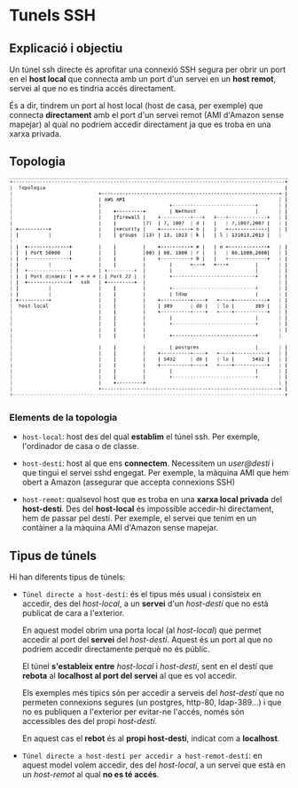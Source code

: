 # Tunels SSH

## Explicació i objectiu

Un túnel ssh directe és aprofitar una connexió SSH segura per obrir un port en el **host local** que connecta amb un port d'un servei en un **host remot**, servei al que no es tindria accés directament.

És a dir, tindrem un port al host local (host de casa, per exemple) que connecta **directament** amb el port d'un servei remot (AMI d'Amazon sense mapejar) al qual no podriem accedir directament ja que es troba en una xarxa privada.

## Topologia

![alt text](./aux/topologia_ssh.png)

### Elements de la topologia

* `host-local`: host des del qual **establim** el túnel ssh. Per exemple, l'ordinador de casa o de classe.

* `host-destí`: host al que ens **connectem**. Necessitem un *user@desti* i que tingui el servei sshd engegat. Per exemple, la màquina AMI que hem obert a Amazon (assegurar que accepta connexions SSH)

* `host-remot`: qualsevol host que es troba en una **xarxa local privada** del **host-destí**. Des del **host-local** és impossible accedir-hi directament, hem de passar pel destí. Per exemple, el servei que tenim en un contàiner a la màquina AMI d'Amazon sense mapejar.

## Tipus de túnels

Hi han diferents tipus de túnels:

* `Túnel directe a host-destí`: és el tipus més usual i consisteix en accedir, des del *host-local*, a un **servei** d'un *host-destí* que no està publicat de cara a l'exterior.
  
  En aquest model obrim una porta local (al *host-local*) que permet accedir al port del **servei** del *host-destí*. Aquest és un port al que no podriem accedir directamente perquè no és públic.
  
  El túnel **s'estableix entre** *host-local* i *host-destí*, sent en el destí que **rebota** al **localhost al port del servei** al que es vol accedir.
  
  Els exemples més típics són per accedir a serveis del *host-destí* que no permeten connexions segures (un postgres, http-80, ldap-389...) i que no es publiquen a l'exterior per evitar-ne l'accés, només són accessibles des del propi *host-destí*.
  
  En aquest cas el **rebot** és al **propi host-destí**, indicat com a **localhost**.

* `Túnel directe a host-destí per accedir a host-remot-destí`: en aquest model volem accedir, des del *host-local*, a un servei que està en un *host-remot* al qual **no es té accés**.






